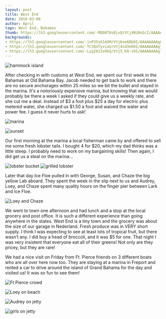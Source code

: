 ```yaml
---
layout: post
title: West End 
date: 2016-03-06
author: April
tags: West End, Bahamas
thumb: https://lh3.googleusercontent.com/-RDO8T8sBjvQ/Vtj4NiNsGcI/AAAAAAAAg7c/REp6bUQWP94/s640/blogger-image-2075911640.jpg
backgrounds:
- https://lh3.googleusercontent.com/-jnP35i614XM/Vtj6se6Db8I/AAAAAAAAg8I/xr-Cpyvb6P4/s640/blogger-image--277820690.jpg
- https://lh3.googleusercontent.com/-YC3QdTyviaU/Vtj4sd3eO0I/AAAAAAAAg7k/c8WqLOfle1U/s640/blogger-image--1184413840.jpg
- https://lh3.googleusercontent.com/-LygI613vOkQ/Vtj5_K9-x9I/AAAAAAAAg78/wdupWzuqmHc/s640/blogger-image--329781343.jpg
---
```


![hammock island](https://lh3.googleusercontent.com/-LygI613vOkQ/Vtj5_K9-x9I/AAAAAAAAg78/wdupWzuqmHc/s640/blogger-image--329781343.jpg)

After checking in with customs at West End, we spent our first week in the Bahamas at Old Bahama Bay.  Jacob needed to get back to work and there are no secure anchorages within 25 miles so we bit the bullet and stayed in the marina.  It's a notoriously expensive marina, but knowing that we would probably be there a week I asked if they could give us a weekly rate, and she cut me a deal. Instead of $3 a foot plus $25 a day for electric plus metered water, she charged us $1.50 a foot and waived the water and power fee. I guess it never hurts to ask! 

![marina](https://lh3.googleusercontent.com/-RDO8T8sBjvQ/Vtj4NiNsGcI/AAAAAAAAg7c/REp6bUQWP94/s640/blogger-image-2075911640.jpg)

![sunset](https://lh3.googleusercontent.com/kYelzfRqHDzjvdIAb5_ygPGLre-dEVFUPFwl0hUE47qEvVoKunHcQZH3ZpNHHtJtft_Up6DgeTs83BVzcIvpgK3UOG91qARBtyc8BXpGrYB7uRilfGmpKkSmFylrjEQaNawB6njUoY-5HHERmLAFfjq3Ojl1M8hNhnloCNuN4M1POJJqzAYbj-uMSU2fUo3Vdo62776JozFHyk9iUBFByaI_AkFemlINW8OdU-6qE6nMiLF66i4eAdrmsA5d3tzynLD36ir6sFSgON6EyIHRe1hI7SZvsNB3WggBPL1Y6i4yQXJTNCl89XaAquwtas6LqVjpnwgMIYJKGMv971ooA8gifFFBjRo7O_puSLYNfSKo9Yiw_TagB789dCjSN2zz-Fcm8QW4KjtlR3a17qGsD_xPOiI1zZEdLY5FJ4kth5Vt--a8XacE72gCHJd3NbD0xdnJq5noMANCB-bxRGum53W0duSxjl__kXLHKiJHWZMG8tdkwhrc2sWDOQeAHIw5vGu648V6kLPueETVLqYY4-4p3m8fsuO2rbs0TMvUSulYY3E3v6bdd60HkEq5bmn2C9sT-A=w3360-h738-no)

Our first morning at the marina a local fisherman came by and offered to sell me some fresh lobster tails. I bought 4 for $20, which my dad thinks was a little steep. I probably need to work on my bargaining skills!  Then again, I did get us a steal on the marina...

![lobster bucket](https://lh3.googleusercontent.com/-YC3QdTyviaU/Vtj4sd3eO0I/AAAAAAAAg7k/c8WqLOfle1U/s640/blogger-image--1184413840.jpg)
![grilled lobster](https://lh3.googleusercontent.com/-uB3slDrqd-U/Vtj60sNsRHI/AAAAAAAAg8M/Iqrw0TtL18k/s640/blogger-image--81111957.jpg)

Later that day Ice Floe pulled in with George, Susan, and Chaze the big yellow Lab aboard.  They spent the week in the slip next to us and Audrey, Loey, and Chaze spent many quality hours on the finger pier between Lark and Ice Floe.

![Loey and Chaze](https://lh3.googleusercontent.com/-L53DvYZXDd8/Vtj9zU72awI/AAAAAAAAg8k/4HziA92PwNA/s640/blogger-image-1184512277.jpg)

We went to town one afternoon and had lunch and a stop at the local grocery and post office. It is such a different experience than going anywhere in the states. West End is a tiny town and the grocery was about the size of our garage in Nederland. Fresh produce was in VERY short supply. I think I was expecting to see at least lots of tropical fruit, but there wasn’t any. I did buy a head of broccoli, and it was $5 for one. That night I was very insistent that everyone eat all of their greens! Not only are they pricey, but they are rare!

We had a nice visit on Friday from Ft. Pierce friends on 3 different boats who are all over here now too. They are staying at a marina in Freport and rented a car to drive around the island of Grand Bahama for the day and visited us! It was so fun to see them! 

![Ft Pierce crowd](https://lh3.googleusercontent.com/-kE6hXNRhHr8/Vtj1PYDWdnI/AAAAAAAAg7Q/slLd0B4tjxg/s640/blogger-image-39036206.jpg)

![Loey on beach](https://lh3.googleusercontent.com/-m8AwyT828xo/Vtj-3ZXokWI/AAAAAAAAg8s/BUZ8WKgsZ_k/s640/blogger-image-1699722224.jpg)

![Audrey on jetty](https://lh3.googleusercontent.com/-06QUxGDuH_w/Vtj4UVcbaEI/AAAAAAAAg7g/PrGNgrA3Ifk/s640/blogger-image-2051984156.jpg)

![girls on jetty](https://lh3.googleusercontent.com/-jnP35i614XM/Vtj6se6Db8I/AAAAAAAAg8I/xr-Cpyvb6P4/s640/blogger-image--277820690.jpg)

